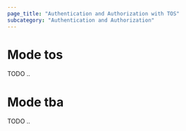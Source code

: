 ```yaml
---
page_title: "Authentication and Authorization with TOS"
subcategory: "Authentication and Authorization"
---
```


# Mode tos

TODO ..

# Mode tba

TODO ..